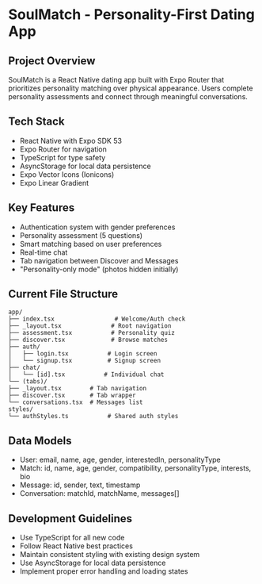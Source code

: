 # SoulMatch - Personality-First Dating App

## Project Overview

SoulMatch is a React Native dating app built with Expo Router that prioritizes personality matching over physical appearance. Users complete personality assessments and connect through meaningful conversations.

## Tech Stack

- React Native with Expo SDK 53
- Expo Router for navigation
- TypeScript for type safety
- AsyncStorage for local data persistence
- Expo Vector Icons (Ionicons)
- Expo Linear Gradient

## Key Features

- Authentication system with gender preferences
- Personality assessment (5 questions)
- Smart matching based on user preferences
- Real-time chat
- Tab navigation between Discover and Messages
- "Personality-only mode" (photos hidden initially)

## Current File Structure

```
app/
├── index.tsx                 # Welcome/Auth check
├── _layout.tsx              # Root navigation
├── assessment.tsx           # Personality quiz
├── discover.tsx             # Browse matches
├── auth/
│   ├── login.tsx           # Login screen
│   └── signup.tsx          # Signup screen
├── chat/
│   └── [id].tsx           # Individual chat
└── (tabs)/
├── _layout.tsx        # Tab navigation
├── discover.tsx       # Tab wrapper
└── conversations.tsx  # Messages list
styles/
└── authStyles.ts           # Shared auth styles
```

## Data Models

- User: email, name, age, gender, interestedIn, personalityType
- Match: id, name, age, gender, compatibility, personalityType, interests, bio
- Message: id, sender, text, timestamp
- Conversation: matchId, matchName, messages[]

## Development Guidelines

- Use TypeScript for all new code
- Follow React Native best practices
- Maintain consistent styling with existing design system
- Use AsyncStorage for local data persistence
- Implement proper error handling and loading states
